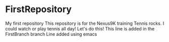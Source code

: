 # FirstRepository
My first repository
This repository is for the Nexus9K training
Tennis rocks. I could watch or play tennis all day!
Let's do this! 
This line is added in the FirstBranch branch
Line added using emacs